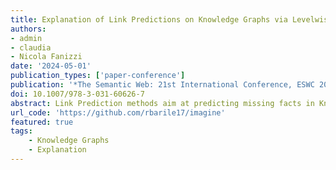 ```yaml
---
title: Explanation of Link Predictions on Knowledge Graphs via Levelwise Filtering and Graph Summarization
authors:
- admin
- claudia
- Nicola Fanizzi
date: '2024-05-01'
publication_types: ['paper-conference']
publication: '*The Semantic Web: 21st International Conference, ESWC 2024, Hersonissos, Crete, Greece, May 26–30, 2024, Proceedings, Part I*'
doi: 10.1007/978-3-031-60626-7
abstract: Link Prediction methods aim at predicting missing facts in Knowledge Graphs (KGs) as they are inherently incomplete. Several methods rely on Knowledge Graph Embeddings, which are numerical representations of elements in the Knowledge Graph. Embeddings are effective and scalable for large KGs; however, they lack explainability. Kelpie is a recent and versatile framework that provides post-hoc explanations for predictions based on embeddings by revealing the facts that enabled them. Problems have been recognized, however, with filtering potential explanations and dealing with an overload of candidates. We aim at enhancing Kelpie by targeting three goals reducing the number of candidates, producing explanations at different levels of detail, and improving the effectiveness of the explanations. To accomplish them, we adopt a semantic similarity measure to enhance the filtering of potential explanations, and we focus on a condensed representation of the search space in the form of a quotient graph based on entity types. Three quotient formulations of different granularity are considered to reduce the risk of losing valuable information. We conduct a quantitative and qualitative experimental evaluation of the proposed solutions, using Kelpie as a baseline.
url_code: 'https://github.com/rbarile17/imagine'
featured: true
tags:
    - Knowledge Graphs
    - Explanation
---
```

